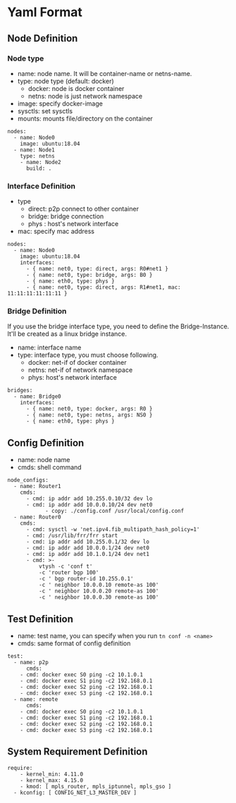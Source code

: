 # Yaml Format

## Node Definition

### Node type

- name: node name. It will be container-name or netns-name.
- type: node type (default: docker)
	- docker: node is docker container
	- netns: node is just network namespace
- image: specify docker-image
- sysctls: set sysctls 
- mounts: mounts file/directory on the container

```
nodes:
  - name: Node0
    image: ubuntu:18.04
  - name: Node1
    type: netns
	- name: Node2
	  build: .
```

### Interface Definition

- type
	- direct: p2p connect to other container
	- bridge: bridge connection
	- phys  : host's network interface
- mac: specify mac address

```
nodes:
  - name: Node0
    image: ubuntu:18.04
    interfaces:
      - { name: net0, type: direct, args: R0#net1 }
      - { name: net0, type: bridge, args: B0 }
      - { name: eth0, type: phys }
      - { name: net0, type: direct, args: R1#net1, mac: 11:11:11:11:11:11 }
```

### Bridge Definition

If you use the bridge interface type, you need to
define the Bridge-Instance. It'll be created as a
linux bridge instance.

- name: interface name
- type: interface type, you must choose following.
	- docker: net-if of docker container
	- netns: net-if of network namespace
	- phys: host's network interface

```
bridges:
  - name: Bridge0
    interfaces:
      - { name: net0, type: docker, args: R0 }
      - { name: net0, type: netns, args: NS0 }
      - { name: eth0, type: phys }
```

## Config Definition
- name: node name
- cmds: shell command

```
node_configs:
  - name: Router1
    cmds:
      - cmd: ip addr add 10.255.0.10/32 dev lo
      - cmd: ip addr add 10.0.0.10/24 dev net0
			- copy: ./config.conf /usr/local/config.conf
  - name: Router0
    cmds:
      - cmd: sysctl -w 'net.ipv4.fib_multipath_hash_policy=1'
      - cmd: /usr/lib/frr/frr start
      - cmd: ip addr add 10.255.0.1/32 dev lo
      - cmd: ip addr add 10.0.0.1/24 dev net0
      - cmd: ip addr add 10.1.0.1/24 dev net1
      - cmd: >-
          vtysh -c 'conf t'
          -c 'router bgp 100'
          -c ' bgp router-id 10.255.0.1'
          -c ' neighbor 10.0.0.10 remote-as 100'
          -c ' neighbor 10.0.0.20 remote-as 100'
          -c ' neighbor 10.0.0.30 remote-as 100'
```

## Test Definition

- name: test name, you can specify when you run `tn conf -n <name>`
- cmds: same format of config definition

```
test:
  - name: p2p
	  cmds:
    - cmd: docker exec S0 ping -c2 10.1.0.1
    - cmd: docker exec S1 ping -c2 192.168.0.1
    - cmd: docker exec S2 ping -c2 192.168.0.1
    - cmd: docker exec S3 ping -c2 192.168.0.1
  - name: remote
	  cmds:
    - cmd: docker exec S0 ping -c2 10.1.0.1
    - cmd: docker exec S1 ping -c2 192.168.0.1
    - cmd: docker exec S2 ping -c2 192.168.0.1
    - cmd: docker exec S3 ping -c2 192.168.0.1
```

## System Requirement Definition

```
require:
	- kernel_min: 4.11.0
	- kernel_max: 4.15.0
	- kmod: [ mpls_router, mpls_iptunnel, mpls_gso ]
  - kconfig: [ CONFIG_NET_L3_MASTER_DEV ]
```

